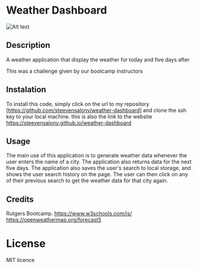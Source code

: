 # Weather Dashboard

<img src="/Users/steeven/bootcamp/weather-dashboard/assets/images/Screenshot 2023-02-24 at 8.42.57 PM.png" alt="Alt text" title="Optional title">

## Description

A weather application that display the weather for today and five days after

This was a challenge given by our bootcamp instructors

## Instalation

To install this code, simply click on the url to my repository [https://github.com/steevensalony/weather-dashboard] and clone the ssh key to your local machine. 
this is also the link to the website https://steevensalony.github.io/weather-dashboard

## Usage

The main use of this application is to generate weather data whenever the user enters the name of a city. The application also returns data for the next five days. The application also saves the user's search to local storage, and shows the user search history on the page. The user can then click on any of their previous search to get the weather data for that city again.

## Credits

Rutgers Bootcamp.
https://www.w3schools.com/js/
https://openweathermap.org/forecast5

# License

MIT licence
